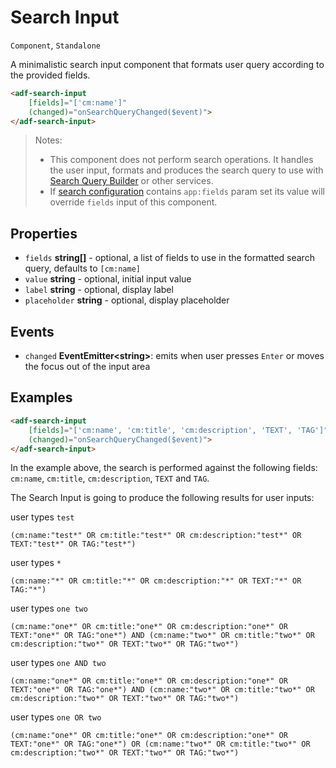 # Search Input

`Component`, `Standalone`

A minimalistic search input component that formats user query according to the provided fields.

```html
<adf-search-input 
    [fields]="['cm:name']" 
    (changed)="onSearchQueryChanged($event)">
</adf-search-input>
```

> Notes: 
> - This component does not perform search operations. It handles the user input, formats and produces the search query to use with [Search Query Builder](../services/search-query-builder.service.md) or other services.
> - If [search configuration](https://github.com/Alfresco/alfresco-ng2-components/blob/develop/lib/content-services/src/lib/search/models/search-configuration.interface.ts) contains `app:fields` param set its value will override `fields` input of this component.

## Properties

- `fields` **string[]** - optional, a list of fields to use in the formatted search query, defaults to `[cm:name]`
- `value` **string** - optional, initial input value
- `label` **string** - optional, display label
- `placeholder` **string** - optional, display placeholder

## Events

- `changed` **EventEmitter\<string\>**: emits when user presses `Enter` or moves the focus out of the input area

## Examples

```html
<adf-search-input 
    [fields]="['cm:name', 'cm:title', 'cm:description', 'TEXT', 'TAG']" 
    (changed)="onSearchQueryChanged($event)">
</adf-search-input>
```

In the example above, the search is performed against the following fields:
`cm:name`, `cm:title`, `cm:description`, `TEXT` and `TAG`.

The Search Input is going to produce the following results for user inputs:

user types `test`  

```text
(cm:name:"test*" OR cm:title:"test*" OR cm:description:"test*" OR TEXT:"test*" OR TAG:"test*")
```

user types `*`  

```text
(cm:name:"*" OR cm:title:"*" OR cm:description:"*" OR TEXT:"*" OR TAG:"*")
```

user types `one two`

```text
(cm:name:"one*" OR cm:title:"one*" OR cm:description:"one*" OR TEXT:"one*" OR TAG:"one*") AND (cm:name:"two*" OR cm:title:"two*" OR cm:description:"two*" OR TEXT:"two*" OR TAG:"two*")
```

user types `one AND two`

```text
(cm:name:"one*" OR cm:title:"one*" OR cm:description:"one*" OR TEXT:"one*" OR TAG:"one*") AND (cm:name:"two*" OR cm:title:"two*" OR cm:description:"two*" OR TEXT:"two*" OR TAG:"two*")
```

user types `one OR two`

```text
(cm:name:"one*" OR cm:title:"one*" OR cm:description:"one*" OR TEXT:"one*" OR TAG:"one*") OR (cm:name:"two*" OR cm:title:"two*" OR cm:description:"two*" OR TEXT:"two*" OR TAG:"two*")
```
